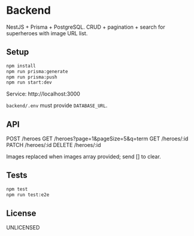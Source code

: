 # Backend

NestJS + Prisma + PostgreSQL. CRUD + pagination + search for superheroes with image URL list.

## Setup
```bash
npm install
npm run prisma:generate
npm run prisma:push
npm run start:dev
```
Service: http://localhost:3000

`backend/.env` must provide `DATABASE_URL`.

## API
POST /heroes
GET /heroes?page=1&pageSize=5&q=term
GET /heroes/:id
PATCH /heroes/:id
DELETE /heroes/:id

Images replaced when images array provided; send [] to clear.

## Tests
```bash
npm test
npm run test:e2e
```

## License
UNLICENSED

